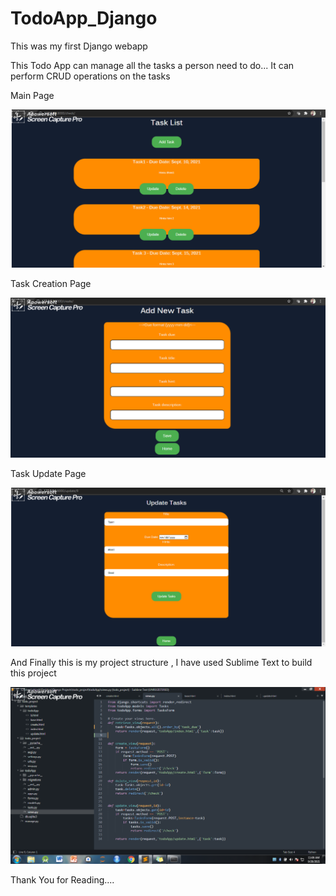 # TodoApp_Django
This was my first Django webapp

This Todo App can manage all the tasks a person need to do...
It can perform CRUD operations on the tasks

Main Page 

![Task_home.png](https://github.com/abinesh007/TodoApp_Django/blob/main/Page%20Images/Task_home.png)






Task Creation Page

![Add_task.png](https://github.com/abinesh007/TodoApp_Django/blob/main/Page%20Images/Add_task.png)







Task Update Page

![Update_task.png](https://github.com/abinesh007/TodoApp_Django/blob/main/Page%20Images/Update_task.png)







And Finally this is my project structure , I have used Sublime Text to build this project

![project_structure.png](https://github.com/abinesh007/TodoApp_Django/blob/main/Page%20Images/project_structure.png)




Thank You for Reading....
